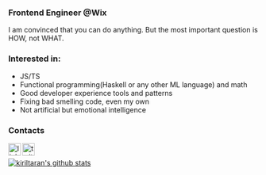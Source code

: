 ### Frontend Engineer @Wix

I am convinced that you can do anything. But the most important question is HOW, not WHAT.

### Interested in:
- JS/TS
- Functional programming(Haskell or any other ML language) and math
- Good developer experience tools and patterns
- Fixing bad smelling code, even my own
- Not artificial but emotional intelligence 

### Contacts
[<img align="left" alt="linkedin | LinkedIn" width="25px" src="https://www.flaticon.com/svg/static/icons/svg/1383/1383262.svg" />][linkedin]
[<img align="left" alt="twitter | Twitter" width="25px" src="https://www.flaticon.com/svg/static/icons/svg/1383/1383265.svg" />][twitter]

<br/>

[![kiriltaran's github stats](https://github-readme-stats.vercel.app/api?username=kiriltaran&count_private=true&show_icons=true&hide=stars)](https://github.com/anuraghazra/github-readme-stats)


<!--
**kiriltaran/kiriltaran** is a ✨ _special_ ✨ repository because its `README.md` (this file) appears on your GitHub profile.

Here are some ideas to get you started:

- 🔭 I’m currently working on ...
- 🌱 I’m currently learning ...
- 👯 I’m looking to collaborate on ...
- 🤔 I’m looking for help with ...
- 💬 Ask me about ...
- 📫 How to reach me: ...
- 😄 Pronouns: ...
- ⚡ Fun fact: ...
-->

[linkedin]: https://www.linkedin.com/in/kiriltaran/
[twitter]: https://twitter.com/kiriltaran
